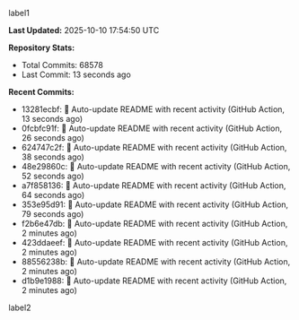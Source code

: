 
label1 
<!-- ACTIVITY_START -->
**Last Updated:** 2025-10-10 17:54:50 UTC

**Repository Stats:**
- Total Commits: 68578
- Last Commit: 13 seconds ago

**Recent Commits:**
- 13281ecbf: 🤖 Auto-update README with recent activity (GitHub Action, 13 seconds ago)
- 0fcbfc91f: 🤖 Auto-update README with recent activity (GitHub Action, 26 seconds ago)
- 624747c2f: 🤖 Auto-update README with recent activity (GitHub Action, 38 seconds ago)
- 48e29860c: 🤖 Auto-update README with recent activity (GitHub Action, 52 seconds ago)
- a7f858136: 🤖 Auto-update README with recent activity (GitHub Action, 64 seconds ago)
- 353e95d91: 🤖 Auto-update README with recent activity (GitHub Action, 79 seconds ago)
- f2b6e47db: 🤖 Auto-update README with recent activity (GitHub Action, 2 minutes ago)
- 423ddaeef: 🤖 Auto-update README with recent activity (GitHub Action, 2 minutes ago)
- 88556238b: 🤖 Auto-update README with recent activity (GitHub Action, 2 minutes ago)
- d1b9e1988: 🤖 Auto-update README with recent activity (GitHub Action, 2 minutes ago)
<!-- ACTIVITY_END -->

label2
